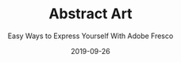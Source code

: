 ---
title: "Abstract Art"
subtitle: "Easy Ways to Express Yourself With Adobe Fresco"
description: "In this class you’ll learn how to mashup the powerful tools Adobe Fresco offers like a kid who's having the time of her life."
external_url: https://heyrich.net/fresco-abstract-art
date: 2019-09-26
image: "img/abstract-art-site-thumbnail.jpg"
background_color: "#ffdfd8"
categories: ['Art', 'Illustration']
tags: ['iPad', 'Adobe Fresco', 'Abstract', 'Creative exercises', 'Play']
type: ['Course']
---